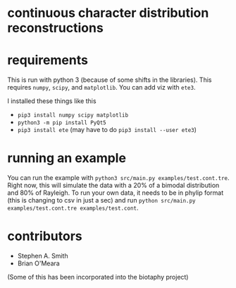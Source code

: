 # continuous character distribution reconstructions

# requirements
This is run with python 3 (because of some shifts in the libraries). This requires `numpy`, `scipy`, and `matplotlib`. You can add viz with `ete3`.

I installed these things like this

- `pip3 install numpy scipy matplotlib`
- `python3 -m pip install PyQt5`
- `pip3 install ete` (may have to do `pip3 install --user ete3`)

# running an example
You can run the example with `python3 src/main.py examples/test.cont.tre`. Right now, this will simulate the data with a 20% of a bimodal distribution and 80% of Rayleigh. To run your own data, it needs to be in phylip format (this is changing to csv in just a sec) and run `python src/main.py examples/test.cont.tre examples/test.cont`.

# contributors
 - Stephen A. Smith
 - Brian O'Meara

(Some of this has been incorporated into the biotaphy project)
